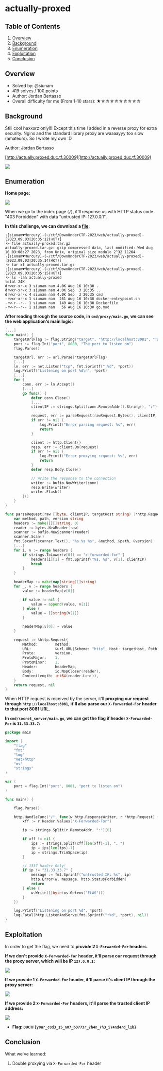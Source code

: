 # actually-proxed

## Table of Contents

1. [Overview](#overview)
2. [Background](#background)
3. [Enumeration](#enumeration)
4. [Exploitation](#exploitation)
5. [Conclusion](#conclusion)

## Overview

- Solved by: @siunam
- 419 solves / 100 points
- Author: Jordan Bertasso
- Overall difficulty for me (From 1-10 stars): ★☆☆☆☆☆☆☆☆☆

## Background

Still cool haxxorz only!!! Except this time I added in a reverse proxy for extra security. Nginx and the standard library proxy are waaaayyy too slow (amateurs). So I wrote my own :D

Author: Jordan Bertasso

[http://actually.proxed.duc.tf:30009](http://actually.proxed.duc.tf:30009)

![](https://raw.githubusercontent.com/siunam321/CTF-Writeups/main/DownUnderCTF-2023/images/Pasted%20image%2020230903203335.png)

## Enumeration

**Home page:**

![](https://raw.githubusercontent.com/siunam321/CTF-Writeups/main/DownUnderCTF-2023/images/Pasted%20image%2020230903203430.png)

When we go to the index page (`/`), it'll response us with HTTP status code "403 Forbidden" with data "untrusted IP: 127.0.0.1".

**In this challenge, we can download a [file](https://github.com/siunam321/CTF-Writeups/blob/main/DownUnderCTF-2023/web/actually-proxed/actually-proxed.tar.gz):**
```shell
┌[siunam♥Mercury]-(~/ctf/DownUnderCTF-2023/web/actually-proxed)-[2023.09.03|20:35:12(HKT)]
└> file actually-proxed.tar.gz 
actually-proxed.tar.gz: gzip compressed data, last modified: Wed Aug 16 03:08:27 2023, from Unix, original size modulo 2^32 11264
┌[siunam♥Mercury]-(~/ctf/DownUnderCTF-2023/web/actually-proxed)-[2023.09.03|20:35:14(HKT)]
└> tar xf actually-proxed.tar.gz 
┌[siunam♥Mercury]-(~/ctf/DownUnderCTF-2023/web/actually-proxed)-[2023.09.03|20:35:15(HKT)]
└> ls -lah actually-proxed
total 24K
drwxr-xr-x 3 siunam nam 4.0K Aug 16 10:30 .
drwxr-xr-x 3 siunam nam 4.0K Sep  3 20:35 ..
drwxr-xr-x 4 siunam nam 4.0K Sep  3 20:35 cmd
-rwxr-xr-x 1 siunam nam  261 Aug 16 10:30 docker-entrypoint.sh
-rw-r--r-- 1 siunam nam  149 Aug 16 10:30 Dockerfile
-rw-r--r-- 1 siunam nam   56 Aug 16 10:30 go.mod
```

**After reading through the source code, in `cmd/proxy/main.go`, we can see the web application's main logic:**
```go
[...]
func main() {
    targetUrlFlag := flag.String("target", "http://localhost:8081", "Target URL")
    port := flag.Int("port", 8080, "The port to listen on")
    flag.Parse()

    targetUrl, err := url.Parse(*targetUrlFlag)
    [...]
    ln, err := net.Listen("tcp", fmt.Sprintf(":%d", *port))
    log.Printf("Listening on port %d\n", *port)
    [...]
    for {
        conn, err := ln.Accept()
        [...]
        go func() {
            defer conn.Close()
            [...]
            clientIP := strings.Split(conn.RemoteAddr().String(), ":")[0]

            request, err := parseRequest(rawRequest.Bytes(), clientIP, targetUrl.Host)
            if err != nil {
                log.Printf("Error parsing request: %s", err)
                return
            }

            client := http.Client{}
            resp, err := client.Do(request)
            if err != nil {
                log.Printf("Error proxying request: %s", err)
                return
            }
            defer resp.Body.Close()

            // Write the response to the connection
            writer := bufio.NewWriter(conn)
            resp.Write(writer)
            writer.Flush()
        }()
    }
}

func parseRequest(raw []byte, clientIP, targetHost string) (*http.Request, error) {
    var method, path, version string
    headers := make([][]string, 0)
    reader := bytes.NewReader(raw)
    scanner := bufio.NewScanner(reader)
    scanner.Scan()
    fmt.Sscanf(scanner.Text(), "%s %s %s", &method, &path, &version)
    [...]
    for i, v := range headers {
        if strings.ToLower(v[0]) == "x-forwarded-for" {
            headers[i][1] = fmt.Sprintf("%s, %s", v[1], clientIP)
            break
        }
    }
    
    headerMap := make(map[string][]string)
    for _, v := range headers {
        value := headerMap[v[0]]

        if value != nil {
            value = append(value, v[1])
        } else {
            value = []string{v[1]}
        }

        headerMap[v[0]] = value
    }

    request := &http.Request{
        Method:        method,
        URL:           &url.URL{Scheme: "http", Host: targetHost, Path: path},
        Proto:         version,
        ProtoMajor:    1,
        ProtoMinor:    1,
        Header:        headerMap,
        Body:          io.NopCloser(reader),
        ContentLength: int64(reader.Len()),
    }
    return request, nil
}
```

When HTTP request is received by the server, it'll **proxying our request through `http://localhost:8081`**, **it'll also parse our `X-Forwarded-For` header to that port 8081 URL.**

**In `cmd/secret_server/main.go`, we can get the flag if header `X-Forwarded-For` is `31.33.33.7`:**
```go
package main

import (
    "flag"
    "fmt"
    "log"
    "net/http"
    "os"
    "strings"
)

var (
    port = flag.Int("port", 8081, "port to listen on")
)

func main() {

    flag.Parse()

    http.HandleFunc("/", func(w http.ResponseWriter, r *http.Request) {
        xff := r.Header.Values("X-Forwarded-For")

        ip := strings.Split(r.RemoteAddr, ":")[0]

        if xff != nil {
            ips := strings.Split(xff[len(xff)-1], ", ")
            ip = ips[len(ips)-1]
            ip = strings.TrimSpace(ip)
        }

        // 1337 hax0rz 0nly!
        if ip != "31.33.33.7" {
            message := fmt.Sprintf("untrusted IP: %s", ip)
            http.Error(w, message, http.StatusForbidden)
            return
        } else {
            w.Write([]byte(os.Getenv("FLAG")))
        }
    })

    log.Printf("Listening on port %d", *port)
    log.Fatal(http.ListenAndServe(fmt.Sprintf(":%d", *port), nil))
}
```

## Exploitation

In order to get the flag, we need to **provide 2 `X-Forwarded-For` headers**.

**If we don't provide `X-Forwarded-For` header, it'll parse our request through the proxy server, which will be IP `127.0.0.1`:**

![](https://raw.githubusercontent.com/siunam321/CTF-Writeups/main/DownUnderCTF-2023/images/Pasted%20image%2020230903205257.png)

**If we provide 1 `X-Forwarded-For` header, it'll parse it's client IP through the proxy server:**

![](https://raw.githubusercontent.com/siunam321/CTF-Writeups/main/DownUnderCTF-2023/images/Pasted%20image%2020230903205349.png)

**If we provide 2 `X-Forwarded-For` headers, it'll parse the trusted client IP address:** 

![](https://raw.githubusercontent.com/siunam321/CTF-Writeups/main/DownUnderCTF-2023/images/Pasted%20image%2020230903205501.png)

- **Flag: `DUCTF{y0ur_c0d3_15_n07_b3773r_7h4n_7h3_574nd4rd_l1b}`**

## Conclusion

What we've learned:

1. Double proxying via `X-Forwarded-For` header